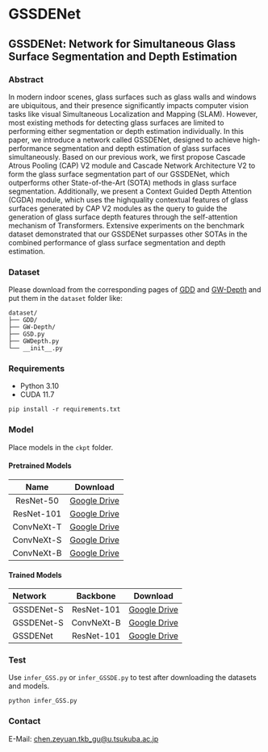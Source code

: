 # GSSDENet

## GSSDENet: Network for Simultaneous Glass Surface Segmentation and Depth Estimation

### Abstract
In modern indoor scenes, glass surfaces such as glass walls and windows are ubiquitous, and their presence significantly impacts computer vision tasks like visual Simultaneous Localization and Mapping (SLAM). However, most existing methods for detecting glass surfaces are limited to performing either segmentation or depth estimation individually. In this paper, we introduce a network called GSSDENet, designed to achieve high-performance segmentation and depth estimation of glass surfaces simultaneously. Based on our previous work, we first propose Cascade Atrous Pooling (CAP) V2 module and Cascade Network Architecture V2 to form the glass surface segmentation part of our GSSDENet, which outperforms other State-of-the-Art (SOTA) methods in glass surface segmentation. Additionally, we present a Context Guided Depth Attention (CGDA) module, which uses the highquality contextual features of glass surfaces generated by CAP V2 modules as the query to guide the generation of glass surface depth features through the self-attention mechanism of Transformers. Extensive experiments on the benchmark dataset demonstrated that our GSSDENet surpasses other SOTAs in the combined performance of glass surface segmentation and depth estimation.

### Dataset
Please download from the corresponding pages of [GDD](https://github.com/Mhaiyang/CVPR2020_GDNet) and [GW-Depth](https://github.com/ViktorLiang/GW-Depth) and put them in the `dataset` folder like:
```
dataset/
├── GDD/
├── GW-Depth/
├── GSD.py
├── GWDepth.py
└── __init__.py
```

### Requirements
* Python 3.10
* CUDA 11.7
```
pip install -r requirements.txt
```

### Model
Place models in the `ckpt` folder.
#### Pretrained Models
| Name | Download |
|:----:|:---:|
| ResNet-50 | [Google Drive](https://drive.google.com/file/d/1PtlVlHc5-pU4AlfuWFOsd9H5LGuAbs5T/view?usp=sharing) |
| ResNet-101 | [Google Drive](https://drive.google.com/file/d/1PdOIvflcAiEK7oJatc_OPtS_8Bk328lm/view?usp=sharing) |
| ConvNeXt-T | [Google Drive](https://drive.google.com/file/d/1oLCI2xn7J1oKyNaLams2_5AMKnqURTKg/view?usp=sharing) |
| ConvNeXt-S | [Google Drive](https://drive.google.com/file/d/1Mz66j_8r8h1p5gFqVFYZqrX1jIXLN86A/view?usp=sharing) |
| ConvNeXt-B | [Google Drive](https://drive.google.com/file/d/1o6uxGOB6Smj14Ka8QE7smjDGi75RECC6/view?usp=sharing) |
#### Trained Models
| Network | Backbone | Download |
|:---------------|:----:|:---:|
| GSSDENet-S | ResNet-101 | [Google Drive](https://drive.google.com/file/d/1Ua1IoDuiJlu4A8VOxnbB919gtMGJk3CQ/view?usp=sharing) |
| GSSDENet-S | ConvNeXt-B | [Google Drive](https://drive.google.com/file/d/1vHNlDHHsRWQ4muFEQtdMVyWwVvNEMRE8/view?usp=sharing) |
| GSSDENet | ResNet-101 | [Google Drive](https://drive.google.com/file/d/1-MaMNrlr9IR_5e-wuCUkJYDDB6c_07Br/view?usp=sharing) |

### Test
Use `infer_GSS.py` or `infer_GSSDE.py` to test after downloading the datasets and models.
```
python infer_GSS.py
```

### Contact
E-Mail: chen.zeyuan.tkb_gu@u.tsukuba.ac.jp
